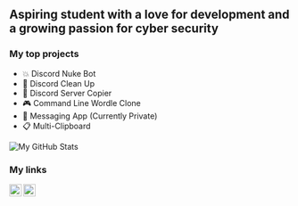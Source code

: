 ## Aspiring student with a love for development and a growing passion for cyber security

### My top projects
- 💥 Discord Nuke Bot
- 🧹 Discord Clean Up
- 📎 Discord Server Copier
- 🎮 Command Line Wordle Clone
- 💬 Messaging App (Currently Private)
- 📋 Multi-Clipboard

<img alt="My GitHub Stats" src="https://github-readme-stats.vercel.app/api?username=Tyclonie&show_icons=true&hide_border=true&theme=merko" />

### My links
[<img align="left" alt="Tyclonie | YouTube" width="22px" src="https://cdn.jsdelivr.net/npm/simple-icons@3/icons/youtube.svg" />][youtube]
[<img align="left" alt="Tyclonie | GitHub" width="22px" src="https://cdn.jsdelivr.net/npm/simple-icons@3/icons/github.svg" />][github]

[youtube]: https://www.youtube.com/channel/UC9gnPnmMd3DX-qLteyHPW3w
[github]: https://github.com/Tyclonie
